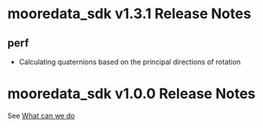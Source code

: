 # mooredata_sdk v1.3.1 Release Notes
## perf
+ Calculating quaternions based on the principal directions of rotation


# mooredata_sdk v1.0.0 Release Notes

See [What can we do](README.md#what-can-we-do)
